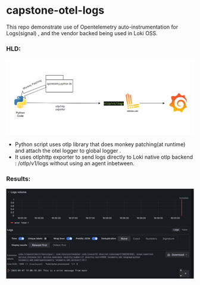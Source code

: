 # capstone-otel-logs

This repo demonstrate use of Opentelemetry auto-instrumentation for Logs(signal) , and the vendor backed being used in Loki OSS. 

### HLD:

![Otel-http](./drawio/otel-http.png)

- Python script uses otlp library that does monkey patching(at runtime) and attach the otel logger to global logger .
- It uses otlphttp exporter to send logs directly to Loki native otlp backend : /otlp/v1/logs without using an agent inbetween.

### Results:

![](./drawio/otel-http-grafana-logs.png)